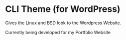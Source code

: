 # CLI Theme (for WordPress)

Gives the Linux and BSD look to the Wordpress Website.

Currently being developed for my Portfolio Website
